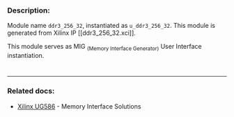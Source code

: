 ### Description:
Module name `ddr3_256_32`, instantiated as `u_ddr3_256_32`.
This module is generated from Xilinx IP [[ddr3_256_32.xci]].

This module serves as MIG <sub>(Memory Interface Generator)</sub> User Interface instantiation.

#
***
### Related docs:
* [Xilinx UG586](https://docs.xilinx.com/v/u/en-US/ug586_7Series_MIS) - Memory Interface Solutions